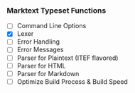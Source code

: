 ### Marktext Typeset Functions
- [ ] Command Line Options
- [X] Lexer
- [ ] Error Handling
- [ ] Error Messages
- [ ] Parser for Plaintext (ITEF flavored)
- [ ] Parser for HTML
- [ ] Parser for Markdown
- [ ] Optimize Build Process & Build Speed